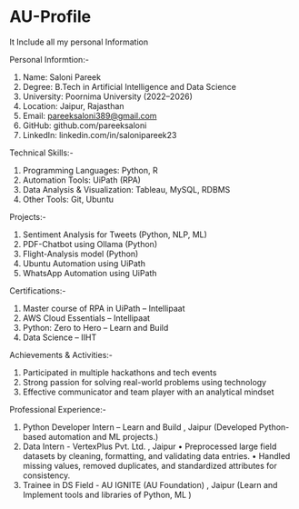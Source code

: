 # AU-Profile
It Include all my personal Information

Personal Informtion:-
1. Name: Saloni Pareek
2. Degree: B.Tech in Artificial Intelligence and Data Science
3. University: Poornima University (2022–2026)
4. Location: Jaipur, Rajasthan
5. Email: pareeksaloni389@gmail.com
6. GitHub: github.com/pareeksaloni
7. LinkedIn: linkedin.com/in/salonipareek23

Technical Skills:-
1. Programming Languages: Python, R
2. Automation Tools: UiPath (RPA)
3. Data Analysis & Visualization: Tableau, MySQL, RDBMS
4. Other Tools: Git, Ubuntu

Projects:-
1. Sentiment Analysis for Tweets (Python, NLP, ML)
2. PDF-Chatbot using Ollama (Python)
3. Flight-Analysis model (Python)
4. Ubuntu Automation using UiPath
5. WhatsApp Automation using UiPath

Certifications:-
1. Master course of RPA in UiPath – Intellipaat
2. AWS Cloud Essentials – Intellipaat
3. Python: Zero to Hero – Learn and Build
4. Data Science – IIHT

Achievements & Activities:-
1. Participated in multiple hackathons and tech events
2. Strong passion for solving real-world problems using technology
3. Effective communicator and team player with an analytical mindset

Professional Experience:-
1. Python Developer Intern – Learn and Build , Jaipur
   (Developed Python-based automation and ML projects.)
2. Data Intern - VertexPlus Pvt. Ltd. , Jaipur
   • Preprocessed large field datasets by cleaning, formatting, and validating data entries.
   • Handled missing values, removed duplicates, and standardized attributes for consistency.
3. Trainee in DS Field - AU IGNITE (AU Foundation) , Jaipur
   (Learn and Implement tools and libraries of Python, ML )


